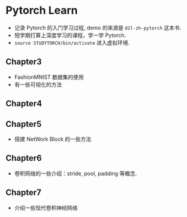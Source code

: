 # Pytorch Learn

- 记录 Pytorch 的入门学习过程, demo 的来源是 `d2l-zh-pytorch` 这本书.
- 短学期打算上深度学习的课程，学一学 Pytorch.
- `source STUDYTORCH/bin/activate` 进入虚拟环境.


## Chapter3
- FashionMNIST 数据集的使用 
- 有一些可视化的方法


## Chapter4 



## Chapter5 
- 搭建 NetWork Block 的一些方法 

## Chapter6  
- 卷积网络的一些介绍：stride, pool, padding 等概念.


## Chapter7
- 介绍一些现代卷积神经网络